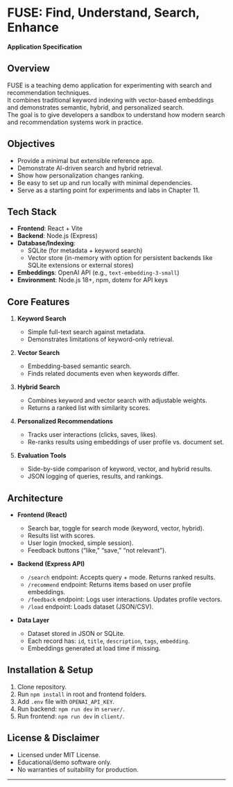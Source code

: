 # FUSE: Find, Understand, Search, Enhance  
**Application Specification**  

## Overview  
FUSE is a teaching demo application for experimenting with search and recommendation techniques.  
It combines traditional keyword indexing with vector-based embeddings and demonstrates semantic, hybrid, and personalized search.  
The goal is to give developers a sandbox to understand how modern search and recommendation systems work in practice.  

## Objectives  
- Provide a minimal but extensible reference app.  
- Demonstrate AI-driven search and hybrid retrieval.  
- Show how personalization changes ranking.  
- Be easy to set up and run locally with minimal dependencies.  
- Serve as a starting point for experiments and labs in Chapter 11.  

## Tech Stack  
- **Frontend**: React + Vite  
- **Backend**: Node.js (Express)  
- **Database/Indexing**:  
  - SQLite (for metadata + keyword search)  
  - Vector store (in-memory with option for persistent backends like SQLite extensions or external stores)  
- **Embeddings**: OpenAI API (e.g., `text-embedding-3-small`)  
- **Environment**: Node.js 18+, npm, dotenv for API keys  

## Core Features  
1. **Keyword Search**  
   - Simple full-text search against metadata.  
   - Demonstrates limitations of keyword-only retrieval.  

2. **Vector Search**  
   - Embedding-based semantic search.  
   - Finds related documents even when keywords differ.  

3. **Hybrid Search**  
   - Combines keyword and vector search with adjustable weights.  
   - Returns a ranked list with similarity scores.  

4. **Personalized Recommendations**  
   - Tracks user interactions (clicks, saves, likes).  
   - Re-ranks results using embeddings of user profile vs. document set.  

5. **Evaluation Tools**  
   - Side-by-side comparison of keyword, vector, and hybrid results.  
   - JSON logging of queries, results, and rankings.  

## Architecture  
- **Frontend (React)**  
  - Search bar, toggle for search mode (keyword, vector, hybrid).  
  - Results list with scores.  
  - User login (mocked, simple session).  
  - Feedback buttons (“like,” “save,” “not relevant”).  

- **Backend (Express API)**  
  - `/search` endpoint: Accepts query + mode. Returns ranked results.  
  - `/recommend` endpoint: Returns items based on user profile embeddings.  
  - `/feedback` endpoint: Logs user interactions. Updates profile vectors.  
  - `/load` endpoint: Loads dataset (JSON/CSV).  

- **Data Layer**  
  - Dataset stored in JSON or SQLite.  
  - Each record has: `id`, `title`, `description`, `tags`, `embedding`.  
  - Embeddings generated at load time if missing.  

## Installation & Setup  
1. Clone repository.  
2. Run `npm install` in root and frontend folders.  
3. Add `.env` file with `OPENAI_API_KEY`.  
4. Run backend: `npm run dev` in `server/`.  
5. Run frontend: `npm run dev` in `client/`.  

## License & Disclaimer  
- Licensed under MIT License.  
- Educational/demo software only.  
- No warranties of suitability for production.  

---  
